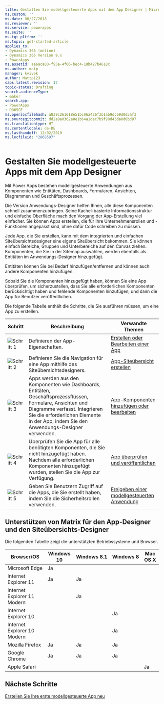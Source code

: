 ```yaml
---
title: Gestalten Sie modellgesteuerte Apps mit dem App Designer | MicrosoftDocs
ms.custom: ''
ms.date: 06/27/2018
ms.reviewer: ''
ms.service: powerapps
ms.suite: ''
ms.tgt_pltfrm: ''
ms.topic: get-started-article
applies_to:
- Dynamics 365 (online)
- Dynamics 365 Version 9.x
- PowerApps
ms.assetid: aa6aca00-f95a-4f06-bec4-18b427b4618c
ms.author: matp
manager: kvivek
author: Mattp123
caps.latest.revision: 17
topic-status: Drafting
search.audienceType:
- maker
search.app:
- PowerApps
- D365CE
ms.openlocfilehash: a839c261618e51bc06a426f3b1ab9dc69d0d5af3
ms.sourcegitcommit: dd2a8a0362a8e1b64a1dac7b9f98d43da8d0bd87
ms.translationtype: HT
ms.contentlocale: de-DE
ms.lasthandoff: 12/02/2019
ms.locfileid: "2868597"
---
```

# <a name="design-model-driven-apps-by-using-the-app-designer"></a>Gestalten Sie modellgesteuerte Apps mit dem App Designer

Mit Power Apps bestehen modellgesteuerte Anwendungen aus Komponenten wie Entitäten, Dashboards, Formularen, Ansichten, Diagrammen und Geschäftsprozessen.  
  
 Die Version Anwendungs-Designer helfen Ihnen, alle diese Komponenten schnell zusammenzubringen. Seine Kachel-basierte Informationsstruktur und einfache Oberfläche mach den Vorgang der App-Erstellung viel einfacher. Sie können Apps erstellen, die für Ihre Unternehmensrollen und -Funktionen angepasst sind, ohne dafür Code schreiben zu müssen.  
  
 Jede App, die Sie erstellen, kann mit dem integrierten und einfachen Siteübersichtsdesigner eine eigene Siteübersicht bekommen.  Sie können einfach Bereiche, Gruppen und Unterbereiche auf den Canvas ziehen. Komponenten, die Sie in der Sitemap auswählen, werden ebenfalls als Entitäten im Anwendungs-Designer hinzugefügt.  
  
 Entitäten können Sie bei Bedarf hinzufügen/entfernen und können auch andere Komponenten hinzufügen.  
  
 Sobald Sie die Komponenten hinzugefügt haben, können Sie eine App überprüfen, um sicherzustellen, dass Sie alle erforderlichen Komponenten berücksichtigt haben und fehlende Komponenten hinzufügen, und dann die App für Benutzer veröffentlichen.  
  
 Die folgende Tabelle enthält die Schritte, die Sie ausführen müssen, um eine App zu erstellen.  
  
|Schritt|Beschreibung|Verwandte Themen|  
|----------|-----------------|--------------------|  
|![Schritt 1](media/walkthrough-green-1.png "Step 1")|Definieren der App-Eigenschaften.|[Erstellen oder Bearbeiten einer App](create-edit-app.md)|  
|![Schritt 2](media/walkthrough-green-2.png "Step 2")|Definieren Sie die Navigation für eine App mithilfe des Siteübersichtsdesigners.|[App-Siteübersicht erstellen](create-site-map-app.md)|  
|![Schritt 3](media/walkthrough-green-3.png "Step 3")|Apps werden aus den Komponenten wie Dashboards, Entitäten, Geschäftsprozessflüssen, Formulare, Ansichten und Diagramme verfasst. Integrieren Sie die erforderlichen Elemente in der App, indem Sie den Anwendungs-Designer verwenden.|[App-Komponenten hinzufügen oder bearbeiten](add-edit-app-components.md)|  
|![Schritt 4](media/walkthrough-green-4.png "Step 4")|Überprüfen Sie die App für alle benötigten Komponenten, die Sie nicht hinzugefügt haben. Nachdem alle erforderlichen Komponenten hinzugefügt wurden, stellen Sie die App zur Verfügung. |[App überprüfen und veröffentlichen](validate-app.md)|  
|![Schritt 5](media/walkthrough-green-5.png "Step 5")|Geben Sie Benutzern Zugriff auf die Apps, die Sie erstellt haben, indem Sie die Sicherheitsrollen verwenden.|[Freigeben einer modellgesteuerten Anwendung](https://docs.microsoft.com/powerapps/maker/model-driven-apps/share-model-driven-app)|  
  
## <a name="support-matrix-for-the-app-designer-and-site-map-designer"></a>Unterstützen von Matrix für den App-Designer und den Siteübersichts-Designer  
 Die folgenden Tabelle zeigt die unterstützten Betriebssysteme und Browser.  
  
|Browser/OS|Windows 10|Windows 8.1|Windows 8|Mac OS X|  
|-----------------|----------------|-----------------|---------------|--------------|  
| Microsoft Edge |Ja||||  
| Internet Explorer 11 |Ja|Ja|||  
| Internet Explorer 11 Modern ||Ja|||  
| Internet Explorer 10 |||Ja||  
| Internet Explorer 10 Modern |||Ja||  
| Mozilla Firefox |Ja|Ja|Ja||  
| Google Chrome |Ja|Ja|Ja||  
| Apple Safari ||||Ja|  
  
## <a name="next-steps"></a>Nächste Schritte  
 [Erstellen Sie Ihre erste modellgesteuerte App neu](https://docs.microsoft.com/powerapps/maker/model-driven-apps/build-first-model-driven-app)


